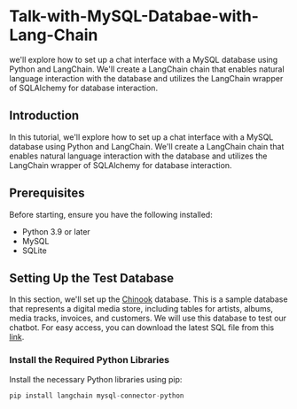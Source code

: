 # Talk-with-MySQL-Databae-with-Lang-Chain
we'll explore how to set up a chat interface with a MySQL database using Python and LangChain. We'll create a LangChain chain that enables natural language interaction with the database and utilizes the LangChain wrapper of SQLAlchemy for database interaction.
## Introduction

In this tutorial, we'll explore how to set up a chat interface with a MySQL database using Python and LangChain. We'll create a LangChain chain that enables natural language interaction with the database and utilizes the LangChain wrapper of SQLAlchemy for database interaction.

## Prerequisites

Before starting, ensure you have the following installed:

- Python 3.9 or later
- MySQL
- SQLite

## Setting Up the Test Database

In this section, we'll set up the [Chinook](https://github.com/lerocha/chinook-database) database. This is a sample database that represents a digital media store, including tables for artists, albums, media tracks, invoices, and customers. We will use this database to test our chatbot.
For easy access, you can download the latest SQL file from this [link](https://github.com/lerocha/chinook-database/releases/download/v1.4.5/Chinook_MySql.sql).

### Install the Required Python Libraries

Install the necessary Python libraries using pip:
```python 
pip install langchain mysql-connector-python
``` 

